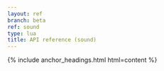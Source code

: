 ```yaml
---
layout: ref
branch: beta
ref: sound
type: lua
title: API reference (sound)
---
```

{% include anchor_headings.html html=content %}